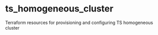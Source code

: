 # ts_homogeneous_cluster
Terraform resources for provisioning and configuring TS homogeneous cluster

